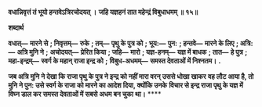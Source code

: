 **वधान्निवृत्तं तं भूयो हन्तवेऽत्रिरचोदयत् ।** **जहि यज्ञहनं तात महेन्द्रं विबुधाधमम् ॥ १५॥** 

**शब्दार्थ** 

**वधात्—** **मारने से** **; निवृत्तम्—** **रुके** **; तम्—** **पृथु के पुत्र को** **; भूय:—** **पुन:** **; हन्तवे—** **मारने के लिए** **; अत्रि:—** **अत्रि मुनि ने** **;** **अचोदयत्—** **प्रेरित किया** **; जहि—** **मारो** **; यज्ञ-हनम्—** **यज्ञ में बाधक** **; तात—** **हे पुत्र** **; महा-इन्द्रम्—** **स्वर्ग के महान् राजा इन्द्र को** **;** **विबुध-अधमम्—** **समस्त देवताओं में निश्नतम।** **.** 

**जब अत्रि मुनि ने देखा कि राजा पृथु के पुत्र ने इन्द्र को नहीं मारा वरन् उससे धोखा खाकर** **वह लौट आया है, तो मुनि ने पुन: उसे स्वर्ग के राजा को मारने का आदेश दिया, क्योंकि उनके** **विचार से इन्द्र राजा पृथु के यज्ञ में विघ्न डाल कर समस्त देवताओं में सबसे अधम बन चुका** **था।** **** 